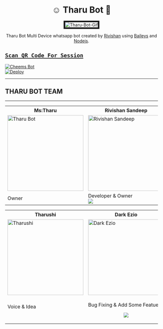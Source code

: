 <h1 align="center">☺️ Tharu Bot 💞</h1 >
<p align="center">
<img src="https://i.ibb.co/3pJvPsW/Tharu-Bot-Gif.gif " alt="Tharu-Bot-Gif" border="5" />
</p>

<p align="center">
Tharu Bot Multi Device whatsapp bot created by <a href="https://github.com/RiviMAX" target="_blank">Rivishan</a> using <a href="https://github.com/adiwajshing/Baileys" target="_blank">Baileys</a> and <a href="https://github.com/nodejs" target="_blank">Nodejs</a>.
</p>

## [`Scan QR Code For Session`](https://wa.me/94789864930)

[![Cheems Bot](https://repl.it/badge/github/quiec/whatsasena)](https://replit.com/@RIVISHANSANDEE1/Tharu-Bot-Multi-Device-Qr-Code-Genarator?output%20only=1&lite=1#index.js)
<br>
[![Deploy](https://www.herokucdn.com/deploy/button.svg)](https://heroku.com/deploy?template=https://github.com/RiviMAX/Tharu-Bot-MD)

---

## THARU BOT TEAM

---

<table>
    <tr>
        <th>Ms:Tharu</th>
        <th>Rivishan Sandeep </th>
    </tr>
    <tr>
        <td><a border="2" href="https://github.com/RiviMAX"><img src="https://i.ibb.co/S6K3b9Y/Tharu-Bot-2.jpg" width="250" alt="Tharu Bot"></a></td>
        <td><a border="2" href="https://github.com/RiviMAX"><img src="https://i.ibb.co/CWf55nv/Rivi.jpg " width="250" alt="Rivishan Sandeep"></a></td>
    </tr>
    <tr>
        <td>Owner</td>
        <td>
            Developer & Owner
            <br>
            <a href="https://wa.me/94789864930"><img src="https://img.shields.io/badge/Contact Rivishan-25D366?style=for-the-badge&logo=whatsapp&logoColor=white" /></td>
    </tr>
</table>

<table>
    <tr>
        <th>Tharushi</th>
        <th>Dark Ezio</th>
        <th>Heshan</th>
    </tr>
    <tr>
        <td><a border="2" href="https://github.com/RiviMAX"><img src="https://i.ibb.co/Zf22J1r/Besty-54.jpg" width="250" alt="Tharushi"></a></td>
        <td><a border="2" href="https://github.com/AiDarkEzio"><img src="https://i.ibb.co/tZdmPkP/Dark-Ezio.jpg" width="250" alt="Dark Ezio"></a></td>
        <td><a border="2" href="https://github.com/RiviMAX"><img src="https://i.ibb.co/b7zxGny/Heshan.jpg" width="250" alt="RiviMAX"></a></td>
    </tr>
    <tr>
        <td>
            <p>Voice & Idea</P>
            <br>
        </td>
        <td>
            <p>Bug Fixing & Add Some Featues</p>
            <p align="center">
                <a href="https://wa.me/94761539856">
                <img src="https://img.shields.io/badge/Contact Dark Ezio-00ffff?style=for-the-badge&logo=whatsapp&logoWidth=30&logoColor=blueviolet" /></a>
            </p>
        </td>
        <td>
            <p>Group Management</P>
            <br>
        </td>
    </tr>
</table>
